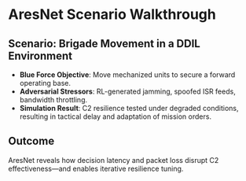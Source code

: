# AresNet Scenario Walkthrough

## Scenario: Brigade Movement in a DDIL Environment

- **Blue Force Objective**: Move mechanized units to secure a forward operating base.
- **Adversarial Stressors**: RL-generated jamming, spoofed ISR feeds, bandwidth throttling.
- **Simulation Result**: C2 resilience tested under degraded conditions, resulting in tactical delay and adaptation of mission orders.

## Outcome

AresNet reveals how decision latency and packet loss disrupt C2 effectiveness—and enables iterative resilience tuning.
